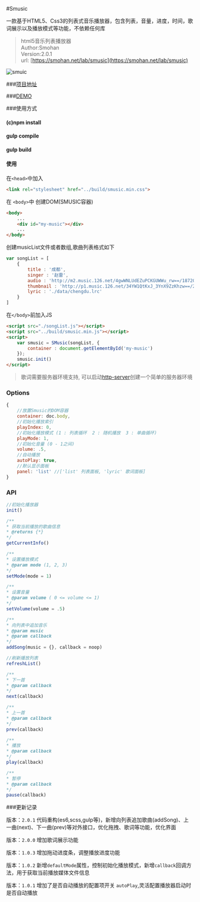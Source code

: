 #Smusic

一款基于HTML5、Css3的列表式音乐播放器，包含列表，音量，进度，时间，歌词展示以及播放模式等功能，不依赖任何库


> html5音乐列表播放器<br>Author:Smohan<br>Version:2.0.1<br>url: [https://smohan.net/lab/smusic](https://smohan.net/lab/smusic)


![smuic](https://img.smohan.net/article/9615e13fcf51eae18dc4d40afaa9e0ab.jpg 'smusic')


###[项目地址][1]

###[DEMO][2]


###使用方式

#### (c)npm install

#### gulp compile

#### gulp build

#### 使用

在`<head>`中加入

```html
<link rel="stylesheet" href="../build/smusic.min.css">
```

在 `<body>`中 创建DOM(SMUSIC容器)

```html
<body>
	...
	<div id="my-music"></div>
	...
</body>
```

创建musicList文件或者数组,歌曲列表格式如下
```javascript
var songList = [
	{
		title : '成都',
		singer : '赵雷',
		audio : 'http://m2.music.126.net/4gwWNLUdEZuPCKGUWWu_rw==/18720284975304502.mp3',
		thumbnail : 'http://p1.music.126.net/34YW1QtKxJ_3YnX9ZzKhzw==/2946691234868155.jpg',
		lyric : './data/chengdu.lrc'
	}
]
```

在`</body>`前加入JS
```html
<script src="./songList.js"></script>
<script src="../build/smusic.min.js"></script>
<script>
	var smusic = SMusic(songList, {
		container : document.getElementById('my-music')
	});
	smusic.init()
</script>
```

> 歌词需要服务器环境支持, 可以启动[http-server](https://github.com/indexzero/http-server)创建一个简单的服务器环境



### Options

```javascript
{
	//放置Smusic的DOM容器
	container: doc.body,
	//初始化播放索引
	playIndex: 0,
	//初始化播放模式 (1 : 列表循环  2 : 随机播放  3 : 单曲循环)
	playMode: 1,
	//初始化音量 (0 - 1之间)
	volume: .5,
	//自动播放
	autoPlay: true,
	//默认显示面板
	panel: 'list' //['list' 列表面板, 'lyric' 歌词面板]
}
```

### API

```javascript
//初始化播放器
init()

/**
* 获取当前播放的歌曲信息
* @returns {*}
*/
getCurrentInfo()

/**
* 设置播放模式
* @param mode (1, 2, 3)
*/
setMode(mode = 1)

/**
* 设置音量
* @param volume ( 0 <= volume <= 1)
*/
setVolume(volume = .5)

/**
* 向列表中追加音乐
* @param music
* @param callback
*/
addSong(music = {}, callback = noop)

//刷新播放列表
refreshList()

/**
* 下一首
* @param callback
*/
next(callback)

/**
* 上一首
* @param callback
*/
prev(callback)

/**
* 播放
* @param callback
*/
play(callback)

/**
* 暂停
* @param callback
*/
pause(callback)
```

###更新记录

版本：```2.0.1```
代码重构(es6,scss,gulp等)，新增向列表追加歌曲(addSong)、上一曲(next)、下一曲(prev)等对外接口，优化拖拽、歌词等功能，优化界面

版本：```2.0.0```
增加歌词展示功能

版本：```1.0.3```
增加拖动进度条，调整播放进度功能

版本：```1.0.2```
新增```defaultMode```属性，控制初始化播放模式，新增```callback```回调方法，用于获取当前播放媒体文件信息

版本：```1.0.1```
增加了是否自动播放的配置项开关 ```autoPlay```,灵活配置播放器启动时是否自动播放


[1]: https://smohan.im/lab/smusic
[2]: https://s-mohan.github.io/demo/smusic/index.html
